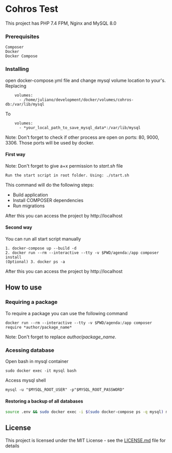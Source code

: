# Cohros Test

This project has PHP 7.4 FPM, Nginx and MySQL 8.0

### Prerequisites

```
Composer
Docker
Docker Compose
```

### Installing

open docker-compose.yml file and change mysql volume location to your's. Replacing

```
    volumes:
      - /home/juliano/development/docker/volumes/cohros-db:/var/lib/mysql
```

To
```
    volumes:
      - *your_local_path_to_save_mysql_data*:/var/lib/mysql
```

Note: Don't forget to check if other process are open on ports: 80, 9000, 3306. Those ports will be used by docker.

#### First way
Note: Don't forget to give a+x permission to *start.sh* file
```
Run the start script in root folder. Using: ./start.sh
```
This command will do the following steps:
* Build application
* Install COMPOSER dependencies
* Run migrations

After this you can access the project by http://localhost

#### Second way

You can run all start script manually

```shell script
1. docker-compose up --build -d
2. docker run --rm --interactive --tty -v $PWD/agenda:/app composer install
(Optional) 3. docker ps -a 
```

After this you can access the project by http://localhost

## How to use

### Requiring a package
To require a package you can use the following command
```shell script
docker run --rm --interactive --tty -v $PWD/agenda:/app composer require *author/package_name*
```
Note: Don't forget to replace *author/package_name*. 

### Acessing database

Open bash in mysql container
```shell script
sudo docker exec -it mysql bash
```

Access mysql shell

```shell script
mysql -u "$MYSQL_ROOT_USER" -p"$MYSQL_ROOT_PASSWORD"
```

#### Restoring a backup of all databases

```sh
source .env && sudo docker exec -i $(sudo docker-compose ps -q mysql) mysql -u"$MYSQL_ROOT_USER" -p"$MYSQL_ROOT_PASSWORD" < "agenda/database.sql"
```

## License

This project is licensed under the MIT License - see the [LICENSE.md](LICENSE.md) file for details
